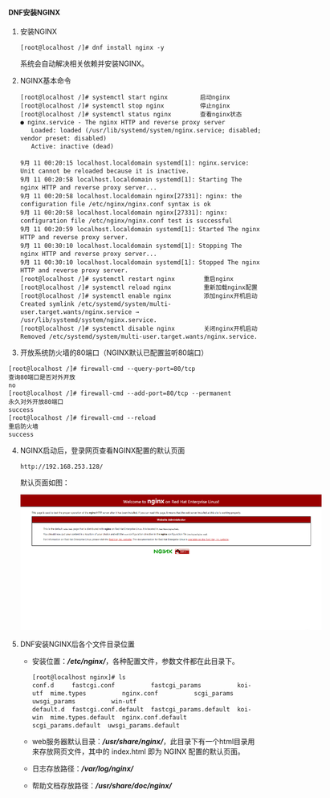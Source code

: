 #### DNF安装NGINX

1. 安装NGINX

   ```shell
   [root@localhost /]# dnf install nginx -y
   ```

   系统会自动解决相关依赖并安装NGINX。

2. NGINX基本命令

   ```shell
   [root@localhost /]# systemctl start nginx         启动nginx
   [root@localhost /]# systemctl stop nginx          停止nginx
   [root@localhost /]# systemctl status nginx        查看nginx状态
   ● nginx.service - The nginx HTTP and reverse proxy server
      Loaded: loaded (/usr/lib/systemd/system/nginx.service; disabled; vendor preset: disabled)
      Active: inactive (dead)
   
   9月 11 00:20:15 localhost.localdomain systemd[1]: nginx.service: Unit cannot be reloaded because it is inactive.
   9月 11 00:20:58 localhost.localdomain systemd[1]: Starting The nginx HTTP and reverse proxy server...
   9月 11 00:20:58 localhost.localdomain nginx[27331]: nginx: the configuration file /etc/nginx/nginx.conf syntax is ok
   9月 11 00:20:58 localhost.localdomain nginx[27331]: nginx: configuration file /etc/nginx/nginx.conf test is successful
   9月 11 00:20:59 localhost.localdomain systemd[1]: Started The nginx HTTP and reverse proxy server.
   9月 11 00:30:10 localhost.localdomain systemd[1]: Stopping The nginx HTTP and reverse proxy server...
   9月 11 00:30:10 localhost.localdomain systemd[1]: Stopped The nginx HTTP and reverse proxy server.
   [root@localhost /]# systemctl restart nginx        重启nginx
   [root@localhost /]# systemctl reload nginx         重新加载nginx配置
   [root@localhost /]# systemctl enable nginx         添加nginx开机启动
   Created symlink /etc/systemd/system/multi-user.target.wants/nginx.service → /usr/lib/systemd/system/nginx.service.
   [root@localhost /]# systemctl disable nginx        关闭nginx开机启动
   Removed /etc/systemd/system/multi-user.target.wants/nginx.service.
   ```

3.  开放系统防火墙的80端口（NGINX默认已配置监听80端口）

   ```shell
   [root@localhost /]# firewall-cmd --query-port=80/tcp                   查询80端口是否对外开放
   no
   [root@localhost /]# firewall-cmd --add-port=80/tcp --permanent         永久对外开放80端口
   success
   [root@localhost /]# firewall-cmd --reload                              重启防火墙
   success
   ```

4. NGINX启动后，登录网页查看NGINX配置的默认页面

   ```http
   http://192.168.253.128/
   ```

   默认页面如图：

   <p align='center'> <img src='../Image/Snipaste_2020-09-11_00-45-37.png' title='NGINX默认页面' style='max-width:600px'></img> </p>

5. DNF安装NGINX后各个文件目录位置

   - 安装位置：***/etc/nginx/***，各种配置文件，参数文件都在此目录下。

     ```shell
     [root@localhost nginx]# ls
     conf.d     fastcgi.conf          fastcgi_params          koi-utf  mime.types          nginx.conf          scgi_params          uwsgi_params          win-utf
     default.d  fastcgi.conf.default  fastcgi_params.default  koi-win  mime.types.default  nginx.conf.default  scgi_params.default  uwsgi_params.default
     ```

   - web服务器默认目录：***/usr/share/nginx/***，此目录下有一个html目录用来存放网页文件，其中的 index.html 即为 NGINX 配置的默认页面。
   - 日志存放路径：***/var/log/nginx/***
   - 帮助文档存放路径：***/usr/share/doc/nginx/***